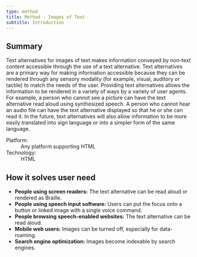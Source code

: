 ```yaml
---
type: method
title: Method - Images of Text
subtitle: Introduction
---
```


## Summary

Text alternatives for images of text makes information conveyed by non-text content accessible through the use of a text alternative. Text alternatives are a primary way for making information accessible because they can be rendered through any sensory modality (for example, visual, auditory or tactile) to match the needs of the user. Providing text alternatives allows the information to be rendered in a variety of ways by a variety of user agents. For example, a person who cannot see a picture can have the text alternative read aloud using synthesized speech. A person who cannot hear an audio file can have the text alternative displayed so that he or she can read it. In the future, text alternatives will also allow information to be more easily translated into sign language or into a simpler form of the same language.

<dl class="method-card">
  <dt>Platform:</dt>
  <dd>Any platform supporting HTML</dd>
  <dt>Technology:</dt>
  <dd>HTML</dd>
</dl>

## How it solves user need

- **People using screen readers:** The text alternative can be read aloud or rendered as Braille.
- **People using speech input software:** Users can put the focus onto a button or linked image with a single voice command.
- **People browsing speech-enabled websites:** The text alternative can be read aloud.
- **Mobile web users:** Images can be turned off, especially for data-roaming.
- **Search engine optimization:** Images become indexable by search engines.
